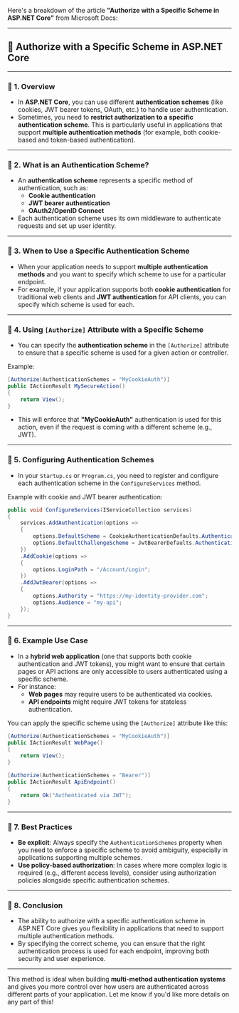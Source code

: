 Here's a breakdown of the article **"Authorize with a Specific Scheme in ASP.NET Core"** from Microsoft Docs:

---

## 🔑 **Authorize with a Specific Scheme in ASP.NET Core**

---

### 🔹 1. **Overview**

- In **ASP.NET Core**, you can use different **authentication schemes** (like cookies, JWT bearer tokens, OAuth, etc.) to handle user authentication.
- Sometimes, you need to **restrict authorization to a specific authentication scheme**. This is particularly useful in applications that support **multiple authentication methods** (for example, both cookie-based and token-based authentication).

---

### 🔹 2. **What is an Authentication Scheme?**

- An **authentication scheme** represents a specific method of authentication, such as:
  - **Cookie authentication**
  - **JWT bearer authentication**
  - **OAuth2/OpenID Connect**
- Each authentication scheme uses its own middleware to authenticate requests and set up user identity.

---

### 🔹 3. **When to Use a Specific Authentication Scheme**

- When your application needs to support **multiple authentication methods** and you want to specify which scheme to use for a particular endpoint.
- For example, if your application supports both **cookie authentication** for traditional web clients and **JWT authentication** for API clients, you can specify which scheme is used for each.

---

### 🔹 4. **Using `[Authorize]` Attribute with a Specific Scheme**

- You can specify the **authentication scheme** in the `[Authorize]` attribute to ensure that a specific scheme is used for a given action or controller.

Example:
```csharp
[Authorize(AuthenticationSchemes = "MyCookieAuth")]
public IActionResult MySecureAction()
{
    return View();
}
```
- This will enforce that **"MyCookieAuth"** authentication is used for this action, even if the request is coming with a different scheme (e.g., JWT).

---

### 🔹 5. **Configuring Authentication Schemes**

- In your `Startup.cs` or `Program.cs`, you need to register and configure each authentication scheme in the `ConfigureServices` method.

Example with cookie and JWT bearer authentication:
```csharp
public void ConfigureServices(IServiceCollection services)
{
    services.AddAuthentication(options =>
    {
        options.DefaultScheme = CookieAuthenticationDefaults.AuthenticationScheme;
        options.DefaultChallengeScheme = JwtBearerDefaults.AuthenticationScheme;
    })
    .AddCookie(options =>
    {
        options.LoginPath = "/Account/Login";
    })
    .AddJwtBearer(options =>
    {
        options.Authority = "https://my-identity-provider.com";
        options.Audience = "my-api";
    });
}
```

---

### 🔹 6. **Example Use Case**

- In a **hybrid web application** (one that supports both cookie authentication and JWT tokens), you might want to ensure that certain pages or API actions are only accessible to users authenticated using a specific scheme.
- For instance:
  - **Web pages** may require users to be authenticated via cookies.
  - **API endpoints** might require JWT tokens for stateless authentication.

You can apply the specific scheme using the `[Authorize]` attribute like this:

```csharp
[Authorize(AuthenticationSchemes = "MyCookieAuth")]
public IActionResult WebPage()
{
    return View();
}

[Authorize(AuthenticationSchemes = "Bearer")]
public IActionResult ApiEndpoint()
{
    return Ok("Authenticated via JWT");
}
```

---

### 🔹 7. **Best Practices**

- **Be explicit**: Always specify the `AuthenticationSchemes` property when you need to enforce a specific scheme to avoid ambiguity, especially in applications supporting multiple schemes.
- **Use policy-based authorization**: In cases where more complex logic is required (e.g., different access levels), consider using authorization policies alongside specific authentication schemes.

---

### 🔹 8. **Conclusion**

- The ability to authorize with a specific authentication scheme in ASP.NET Core gives you flexibility in applications that need to support multiple authentication methods.
- By specifying the correct scheme, you can ensure that the right authentication process is used for each endpoint, improving both security and user experience.

---

This method is ideal when building **multi-method authentication systems** and gives you more control over how users are authenticated across different parts of your application. Let me know if you'd like more details on any part of this!